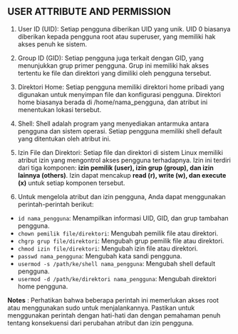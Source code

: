 ## USER ATTRIBUTE AND PERMISSION

1. User ID (UID): Setiap pengguna diberikan UID yang unik. UID 0 biasanya diberikan kepada pengguna root atau superuser, yang memiliki hak akses penuh ke sistem.

2. Group ID (GID): Setiap pengguna juga terkait dengan GID, yang menunjukkan grup primer pengguna. Grup ini memiliki hak akses tertentu ke file dan direktori yang dimiliki oleh pengguna tersebut.

3. Direktori Home: Setiap pengguna memiliki direktori home pribadi yang digunakan untuk menyimpan file dan konfigurasi pengguna. Direktori home biasanya berada di /home/nama_pengguna, dan atribut ini menentukan lokasi tersebut.

4. Shell: Shell adalah program yang menyediakan antarmuka antara pengguna dan sistem operasi. Setiap pengguna memiliki shell default yang ditentukan oleh atribut ini.

5. Izin File dan Direktori: Setiap file dan direktori di sistem Linux memiliki atribut izin yang mengontrol akses pengguna terhadapnya. Izin ini terdiri dari tiga komponen: **izin pemilik (user), izin grup (group), dan izin lainnya (others)**. Izin dapat mencakup **read (r), write (w), dan execute (x)** untuk setiap komponen tersebut.

6. Untuk mengelola atribut dan izin pengguna, Anda dapat menggunakan perintah-perintah berikut: 

- `id nama_pengguna`: Menampilkan informasi UID, GID, dan grup tambahan pengguna.
- `chown pemilik file/direktori`: Mengubah pemilik file atau direktori.
- `chgrp grup file/direktori`: Mengubah grup pemilik file atau direktori.
- `chmod izin file/direktori`: Mengubah izin file atau direktori.
- `passwd nama_pengguna`: Mengubah kata sandi pengguna.
- `usermod -s /path/ke/shell nama_pengguna`: Mengubah shell default pengguna.
- `usermod -d /path/ke/direktori nama_pengguna`: Mengubah direktori home pengguna.

**Notes** : Perhatikan bahwa beberapa perintah ini memerlukan akses root atau menggunakan sudo untuk menjalankannya. Pastikan untuk menggunakan perintah dengan hati-hati dan dengan pemahaman penuh tentang konsekuensi dari perubahan atribut dan izin pengguna.
